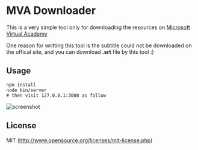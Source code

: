 # MVA Downloader

This is a very simple tool only for downloading the resources on [Microsoft Virtual Academy](https://mva.microsoft.com)

One reason for writting this tool is the subtitle could not be downloaded on the offical site, and you can download **.srt** file by this tool :)

## Usage
 
``` shell
npm install
node bin/server
# then visit 127.0.0.1:3000 as follow
```

![screenshot](https://raw.githubusercontent.com/hujinglin/MVA-Downloader/master/screenshot.png)


## License
MIT (http://www.opensource.org/licenses/mit-license.php)


